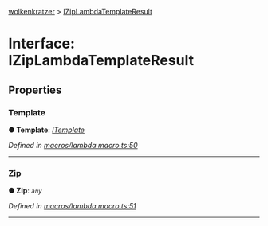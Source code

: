 [wolkenkratzer](../README.md) > [IZipLambdaTemplateResult](../interfaces/iziplambdatemplateresult.md)



# Interface: IZipLambdaTemplateResult


## Properties
<a id="template"></a>

###  Template

**●  Template**:  *[ITemplate](itemplate.md)* 

*Defined in [macros/lambda.macro.ts:50](https://github.com/arminhammer/wolkenkratzer/blob/fe45d31/src/macros/lambda.macro.ts#L50)*





___

<a id="zip"></a>

###  Zip

**●  Zip**:  *`any`* 

*Defined in [macros/lambda.macro.ts:51](https://github.com/arminhammer/wolkenkratzer/blob/fe45d31/src/macros/lambda.macro.ts#L51)*





___


